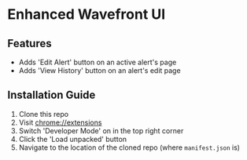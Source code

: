 # Enhanced Wavefront UI


## Features

* Adds 'Edit Alert' button on an active alert's page
* Adds 'View History' button on an alert's edit page


## Installation Guide

1. Clone this repo
2. Visit [chrome://extensions](chrome://extensions)
3. Switch 'Developer Mode' on in the top right corner
4. Click the 'Load unpacked' button
5. Navigate to the location of the cloned repo (where `manifest.json` is)
